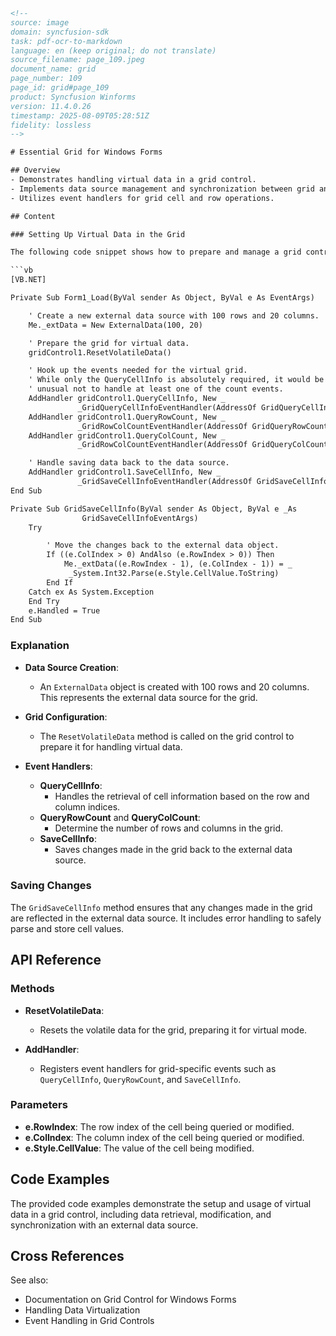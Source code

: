 ```html
<!-- 
source: image
domain: syncfusion-sdk
task: pdf-ocr-to-markdown
language: en (keep original; do not translate)
source_filename: page_109.jpeg
document_name: grid
page_number: 109
page_id: grid#page_109
product: Syncfusion Winforms
version: 11.4.0.26
timestamp: 2025-08-09T05:28:51Z
fidelity: lossless
-->

# Essential Grid for Windows Forms

## Overview
- Demonstrates handling virtual data in a grid control.
- Implements data source management and synchronization between grid and external data.
- Utilizes event handlers for grid cell and row operations.

## Content

### Setting Up Virtual Data in the Grid

The following code snippet shows how to prepare and manage a grid control for handling virtual data using VB.NET. It includes creating an external data source, configuring the grid for virtual mode, and hooking up necessary event handlers to manage data retrieval and saving.

```vb
[VB.NET]

Private Sub Form1_Load(ByVal sender As Object, ByVal e As EventArgs)

    ' Create a new external data source with 100 rows and 20 columns.
    Me._extData = New ExternalData(100, 20)

    ' Prepare the grid for virtual data.
    gridControl1.ResetVolatileData()

    ' Hook up the events needed for the virtual grid.
    ' While only the QueryCellInfo is absolutely required, it would be
    ' unusual not to handle at least one of the count events.
    AddHandler gridControl1.QueryCellInfo, New _
               _GridQueryCellInfoEventHandler(AddressOf GridQueryCellInfo)
    AddHandler gridControl1.QueryRowCount, New _
               _GridRowColCountEventHandler(AddressOf GridQueryRowCount)
    AddHandler gridControl1.QueryColCount, New _
               _GridRowColCountEventHandler(AddressOf GridQueryColCount)

    ' Handle saving data back to the data source.
    AddHandler gridControl1.SaveCellInfo, New _
               _GridSaveCellInfoEventHandler(AddressOf GridSaveCellInfo)
End Sub

Private Sub GridSaveCellInfo(ByVal sender As Object, ByVal e _As
                GridSaveCellInfoEventArgs)
    Try

        ' Move the changes back to the external data object.
        If ((e.ColIndex > 0) AndAlso (e.RowIndex > 0)) Then
            Me._extData((e.RowIndex - 1), (e.ColIndex - 1)) = _
             _System.Int32.Parse(e.Style.CellValue.ToString)
        End If
    Catch ex As System.Exception
    End Try
    e.Handled = True
End Sub
```

### Explanation

- **Data Source Creation**: 
  - An `ExternalData` object is created with 100 rows and 20 columns. This represents the external data source for the grid.

- **Grid Configuration**:
  - The `ResetVolatileData` method is called on the grid control to prepare it for handling virtual data.

- **Event Handlers**:
  - **QueryCellInfo**:
    - Handles the retrieval of cell information based on the row and column indices.
  - **QueryRowCount** and **QueryColCount**:
    - Determine the number of rows and columns in the grid.
  - **SaveCellInfo**:
    - Saves changes made in the grid back to the external data source.

### Saving Changes

The `GridSaveCellInfo` method ensures that any changes made in the grid are reflected in the external data source. It includes error handling to safely parse and store cell values.

## API Reference

### Methods

- **ResetVolatileData**:
  - Resets the volatile data for the grid, preparing it for virtual mode.

- **AddHandler**:
  - Registers event handlers for grid-specific events such as `QueryCellInfo`, `QueryRowCount`, and `SaveCellInfo`.

### Parameters

- **e.RowIndex**: The row index of the cell being queried or modified.
- **e.ColIndex**: The column index of the cell being queried or modified.
- **e.Style.CellValue**: The value of the cell being modified.

## Code Examples

The provided code examples demonstrate the setup and usage of virtual data in a grid control, including data retrieval, modification, and synchronization with an external data source.

## Cross References

See also:
- Documentation on Grid Control for Windows Forms
- Handling Data Virtualization
- Event Handling in Grid Controls

<!-- tags: [grid, windows forms, virtual data, event handling, data synchronization] keywords: [form1_load, querycellinfo, queryrowcount, querycolcount, savecellinfo, externaldata, gridcontrol1] -->
```